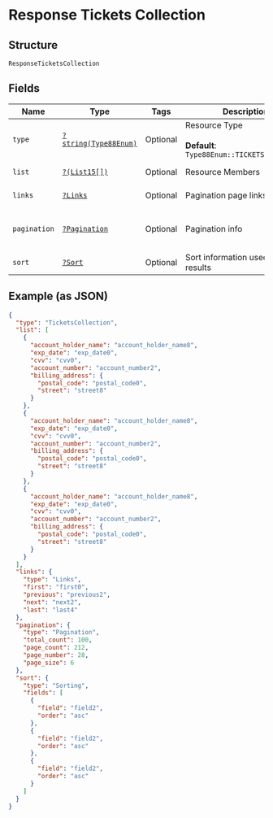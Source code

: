 
# Response Tickets Collection

## Structure

`ResponseTicketsCollection`

## Fields

| Name | Type | Tags | Description | Getter | Setter |
|  --- | --- | --- | --- | --- | --- |
| `type` | [`?string(Type88Enum)`](../../doc/models/type-88-enum.md) | Optional | Resource Type<br><br>**Default**: `Type88Enum::TICKETSCOLLECTION` | getType(): ?string | setType(?string type): void |
| `list` | [`?(List15[])`](../../doc/models/list-15.md) | Optional | Resource Members | getList(): ?array | setList(?array list): void |
| `links` | [`?Links`](../../doc/models/links.md) | Optional | Pagination page links | getLinks(): ?Links | setLinks(?Links links): void |
| `pagination` | [`?Pagination`](../../doc/models/pagination.md) | Optional | Pagination info | getPagination(): ?Pagination | setPagination(?Pagination pagination): void |
| `sort` | [`?Sort`](../../doc/models/sort.md) | Optional | Sort information used on the results | getSort(): ?Sort | setSort(?Sort sort): void |

## Example (as JSON)

```json
{
  "type": "TicketsCollection",
  "list": [
    {
      "account_holder_name": "account_holder_name8",
      "exp_date": "exp_date0",
      "cvv": "cvv0",
      "account_number": "account_number2",
      "billing_address": {
        "postal_code": "postal_code0",
        "street": "street8"
      }
    },
    {
      "account_holder_name": "account_holder_name8",
      "exp_date": "exp_date0",
      "cvv": "cvv0",
      "account_number": "account_number2",
      "billing_address": {
        "postal_code": "postal_code0",
        "street": "street8"
      }
    },
    {
      "account_holder_name": "account_holder_name8",
      "exp_date": "exp_date0",
      "cvv": "cvv0",
      "account_number": "account_number2",
      "billing_address": {
        "postal_code": "postal_code0",
        "street": "street8"
      }
    }
  ],
  "links": {
    "type": "Links",
    "first": "first0",
    "previous": "previous2",
    "next": "next2",
    "last": "last4"
  },
  "pagination": {
    "type": "Pagination",
    "total_count": 100,
    "page_count": 212,
    "page_number": 28,
    "page_size": 6
  },
  "sort": {
    "type": "Sorting",
    "fields": [
      {
        "field": "field2",
        "order": "asc"
      },
      {
        "field": "field2",
        "order": "asc"
      },
      {
        "field": "field2",
        "order": "asc"
      }
    ]
  }
}
```

